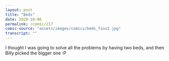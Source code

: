 ```yaml
---
layout: post
title: "Beds"
date: 2020-10-06
permalink: /comic/217
comic-source: "assets/images/comics/beds_finv2.jpg"
transcript: ""
---
```


I thought I was going to solve all the problems by having two beds, and then Billy picked the bigger one :P
